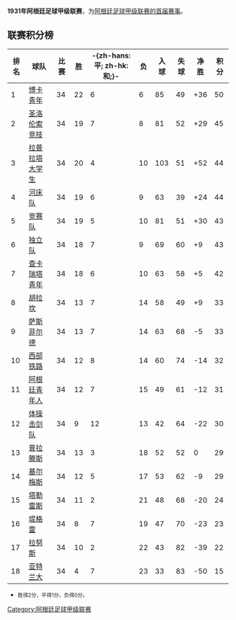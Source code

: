 **1931年阿根廷足球甲级联赛**，为[阿根廷足球甲级联赛的首届赛事](../Page/阿根廷足球甲级联赛.md "wikilink")。

## 联赛积分榜

| **排名** | **球队**                                                       | **比赛** | **胜** | **-{zh-hans:平; zh-hk:和;}-** | **负** | **入球** | **失球** | **净胜** | **积分** |
| ------ | ------------------------------------------------------------ | ------ | ----- | --------------------------- | ----- | ------ | ------ | ------ | ------ |
| 1      | [博卡青年](https://zh.wikipedia.org/wiki/博卡青年竞技俱乐部 "wikilink")   | 34     | 22    | 6                           | 6     | 85     | 49     | \+36   | 50     |
| 2      | [圣洛伦索竞技](https://zh.wikipedia.org/wiki/圣洛伦索竞技 "wikilink")    | 34     | 19    | 7                           | 8     | 81     | 52     | \+29   | 45     |
| 3      | [拉普拉塔大学生](../Page/拉普拉塔大学生.md "wikilink")                     | 34     | 20    | 4                           | 10    | 103    | 51     | \+52   | 44     |
| 4      | [河床队](https://zh.wikipedia.org/wiki/河床竞技俱乐部 "wikilink")      | 34     | 19    | 6                           | 9     | 63     | 39     | \+24   | 44     |
| 5      | [竞赛队](https://zh.wikipedia.org/wiki/阿韦亚内达竞赛俱乐部 "wikilink")   | 34     | 19    | 5                           | 10    | 81     | 51     | \+30   | 43     |
| 6      | [独立队](../Page/独立竞技俱乐部.md "wikilink")                         | 34     | 18    | 7                           | 9     | 69     | 60     | \+9    | 43     |
| 7      | [查卡瑞塔青年](https://zh.wikipedia.org/wiki/查卡瑞塔青年 "wikilink")    | 34     | 18    | 6                           | 10    | 63     | 58     | \+5    | 42     |
| 8      | [胡拉坎](https://zh.wikipedia.org/wiki/胡拉坎竞技俱乐部 "wikilink")     | 34     | 13    | 7                           | 14    | 58     | 49     | \+9    | 33     |
| 9      | [萨斯菲尔德](https://zh.wikipedia.org/wiki/萨斯菲尔德足球俱乐部 "wikilink") | 34     | 13    | 7                           | 14    | 63     | 68     | \-5    | 33     |
| 10     | [西部铁路](../Page/西部铁路俱乐部.md "wikilink")                        | 34     | 12    | 8                           | 14    | 60     | 74     | \-14   | 32     |
| 11     | [阿根廷青年人](https://zh.wikipedia.org/wiki/阿根廷青年人 "wikilink")    | 34     | 12    | 7                           | 15    | 49     | 61     | \-12   | 31     |
| 12     | [体操击剑队](../Page/拉普拉塔体操击剑俱乐部.md "wikilink")                   | 34     | 9     | 12                          | 13    | 42     | 64     | \-22   | 30     |
| 13     | [普拉滕斯](../Page/普拉滕斯竞技俱乐部.md "wikilink")                      | 34     | 13    | 3                           | 18    | 52     | 52     | 0      | 29     |
| 14     | [基尔梅斯](../Page/基尔梅斯竞技俱乐部.md "wikilink")                      | 34     | 12    | 5                           | 17    | 53     | 62     | \-9    | 29     |
| 15     | [塔勒雷斯](https://zh.wikipedia.org/wiki/塔勒雷斯竞技俱乐部 "wikilink")   | 34     | 11    | 2                           | 21    | 48     | 68     | \-20   | 24     |
| 16     | [堤格雷](../Page/堤格雷竞技俱乐部.md "wikilink")                        | 34     | 8     | 7                           | 19    | 47     | 70     | \-23   | 23     |
| 17     | [拉努斯](../Page/拉努斯竞技俱乐部.md "wikilink")                        | 34     | 10    | 2                           | 22    | 43     | 82     | \-39   | 22     |
| 18     | [亚特兰大](../Page/亚特兰大竞技俱乐部.md "wikilink")                      | 34     | 4     | 7                           | 23    | 33     | 83     | \-50   | 15     |

  - <small>胜得2分，平得1分，负得0分。</small>

[Category:阿根廷足球甲级联赛](https://zh.wikipedia.org/wiki/Category:阿根廷足球甲级联赛 "wikilink")